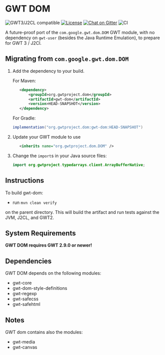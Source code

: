 # GWT DOM

![GWT3/J2CL compatible](https://img.shields.io/badge/GWT3/J2CL-compatible-brightgreen.svg)  [![License](https://img.shields.io/:license-apache-blue.svg)](http://www.apache.org/licenses/LICENSE-2.0.html) [![Chat on Gitter](https://badges.gitter.im/hal/elemento.svg)](https://gitter.im/gwtproject/gwt-modules) ![CI](https://github.com/gwtproject/gwt-dom/workflows/CI/badge.svg)

A future-proof port of the `com.google.gwt.dom.DOM` GWT module, with no dependency on `gwt-user` (besides the Java Runtime Emulation), to prepare for GWT 3 / J2Cl.

##  Migrating from `com.google.gwt.dom.DOM`

1. Add the dependency to your build.

   For Maven:

   ```xml
      <dependency>
          <groupId>org.gwtproject.dom</groupId>
          <artifactId>gwt-dom</artifactId>
          <version>HEAD-SNAPSHOT</version>
      </dependency>
      ```

   For Gradle:

   ```gradle
   implementation("org.gwtproject.dom:gwt-dom:HEAD-SNAPSHOT")
   ```

2. Update your GWT module to use

   ```xml
      <inherits name="org.gwtproject.dom.DOM" />
      ```

3. Change the `import`s in your Java source files:

   ```java
   import org.gwtproject.typedarrays.client.ArrayBufferNative;
   ```

## Instructions

To build gwt-dom:

* run `mvn clean verify`

on the parent directory. This will build the artifact and run tests against the JVM, J2CL, and GWT2.

## System Requirements

**GWT DOM requires GWT 2.9.0 or newer!**


## Dependencies
GWT DOM depends on the following modules:
* gwt-core
* gwt-dom-style-definitions
* gwt-regexp
* gwt-safecss
* gwt-safehtml

## Notes
GWT dom contains also the modules:
* gwt-media
* gwt-canvas
